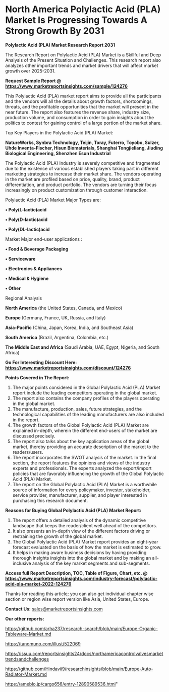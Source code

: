 # North America Polylactic Acid (PLA) Market Is Progressing Towards A Strong Growth By 2031

<strong>Polylactic Acid (PLA) Market Research Report 2031</strong>

The Research Report on Polylactic Acid (PLA) Market is a Skillful and Deep Analysis of the Present Situation and Challenges. This research report also analyzes other important trends and market drivers that will affect market growth over 2025-2031.

<strong>Request Sample Report @ <a href=https://www.marketreportsinsights.com/sample/124276>https://www.marketreportsinsights.com/sample/124276</a></strong>

This Polylactic Acid (PLA) market report aims to provide all the participants and the vendors will all the details about growth factors, shortcomings, threats, and the profitable opportunities that the market will present in the near future. The report also features the revenue share, industry size, production volume, and consumption in order to gain insights about the politics to contest for gaining control of a large portion of the market share.

Top Key Players in the Polylactic Acid (PLA) Market:

<strong>NatureWorks, Synbra Technology, Teijin, Toray, Futerro, Toyobo, Sulzer, Uhde Inventa-Fischer, Hisun Biomaterials, Shanghai Tongjieliang, Jiuding Biological Engineering, Shenzhen Esun Industrial</strong>

The Polylactic Acid (PLA) Industry is severely competitive and fragmented due to the existence of various established players taking part in different marketing strategies to increase their market share. The vendors operating in the market are profiled based on price, quality, brand, product differentiation, and product portfolio. The vendors are turning their focus increasingly on product customization through customer interaction.

Polylactic Acid (PLA) Market Major Types are:

<strong>• Poly(L-lactic)acid

• Poly(D-lactic)acid

• Poly(DL-lactic)acid</strong>

Market Major end-user applications :

<strong>• Food & Beverage Packaging

• Serviceware

• Electronics & Appliances

• Medical & Hygiene

• Other</strong>

Regional Analysis

</u><strong><b>North America</b></strong> (the United States, Canada, and Mexico)

<strong><b>Europe </b></strong>(Germany, France, UK, Russia, and Italy)

<strong><b>Asia-Pacific</b></strong> (China, Japan, Korea, India, and Southeast Asia)

<strong><b>South America</b></strong> (Brazil, Argentina, Colombia, etc.)

<strong><b>The Middle East and Africa</b></strong> (Saudi Arabia, UAE, Egypt, Nigeria, and South Africa)

<strong>Go For Interesting Discount Here: <a href=https://www.marketreportsinsights.com/discount/124276>https://www.marketreportsinsights.com/discount/124276</a></strong>

<strong>Points Covered in The Report:</strong>
<ol>
  <li>The major points considered in the Global Polylactic Acid (PLA) Market report include the leading competitors operating in the global market.</li>
  <li>The report also contains the company profiles of the players operating in the global market.</li>
  <li>The manufacture, production, sales, future strategies, and the technological capabilities of the leading manufacturers are also included in the report.</li>
  <li>The growth factors of the Global Polylactic Acid (PLA) Market are explained in-depth, wherein the different end-users of the market are discussed precisely.</li>
  <li>The report also talks about the key application areas of the global market, thereby providing an accurate description of the market to the readers/users.</li>
  <li>The report incorporates the SWOT analysis of the market. In the final section, the report features the opinions and views of the industry experts and professionals. The experts analyzed the export/import policies that are favorably influencing the growth of the Global Polylactic Acid (PLA) Market.</li>
  <li>The report on the Global Polylactic Acid (PLA) Market is a worthwhile source of information for every policymaker, investor, stakeholder, service provider, manufacturer, supplier, and player interested in purchasing this research document.</li>
</ol>
<strong>Reasons for Buying Global Polylactic Acid (PLA) Market Report:</strong>

<ol>
  <li>The report offers a detailed analysis of the dynamic competitive landscape that keeps the reader/client well ahead of the competitors.</li>
  <li>It also presents an in-depth view of the different factors driving or restraining the growth of the global market.</li>
  <li>The Global Polylactic Acid (PLA) Market report provides an eight-year forecast evaluated on the basis of how the market is estimated to grow.</li>
  <li>It helps in making aware business decisions by having providing thorough insights insights into the global market and by making an all-inclusive analysis of the key market segments and sub-segments.</li>
</ol>
<strong>Access full Report Description, TOC, Table of Figure, Chart, etc. @ <a href=https://www.marketreportsinsights.com/industry-forecast/polylactic-acid-pla-market-2022-124276>https://www.marketreportsinsights.com/industry-forecast/polylactic-acid-pla-market-2022-124276</a></strong>


Thanks for reading this article; you can also get individual chapter wise section or region wise report version like Asia, United States, Europe.

<strong>Contact Us:</strong>
sales@marketreportsinsights.com

<strong>Our other reports:</strong>

<a href=https://github.com/arha237/research-search/blob/main/Europe-Organic-Tableware-Market.md>https://github.com/arha237/research-search/blob/main/Europe-Organic-Tableware-Market.md</a>

<a href=https://tanomuno.com/illust/522069>https://tanomuno.com/illust/522069</a>

<a href=https://issuu.com/reportsinsights24/docs/northamericacontrolvalvesmarkettrendsandchallenges>https://issuu.com/reportsinsights24/docs/northamericacontrolvalvesmarkettrendsandchallenges</a>

<a href=https://github.com/Hindavii9/researchinsights/blob/main/Europe-Auto-Radiator-Market.md>https://github.com/Hindavii9/researchinsights/blob/main/Europe-Auto-Radiator-Market.md</a>

<a href=https://ameblo.jp/cargo656/entry-12890589536.html>https://ameblo.jp/cargo656/entry-12890589536.html</a>"
